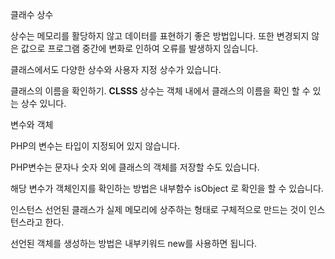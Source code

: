 클래수 상수

상수는 메모리를 활당하지 않고 데이터를 표현하기 좋은 방법입니다. 또한 변경되지 않은 값으로 프로그램 중간에 변화로 인하여 오류를 발생하지 읺습니다.

클래스에서도 다양한 상수와 사용자 지정 상수가 있습니다.

클래스의 이름을 확인하기.
__CLSSS__ 상수는 객체 내에서 클래스의 이름을 확인 할 수 있는 상수 있니다.


변수와 객체

PHP의 변수는 타입이 지정되어 있지 않습니다.

PHP변수는 문자나 숫자 외에 클래스의 객체를 저장할 수도 있습니다.

해당 변수가 객체인지를 확인하는 방법은 내부함수 isObject 로 확인을 할 수 있습니다.

인스턴스
선언된 클래스가 실제 메모리에 상주하는 형태로 구체적으로 만드는 것이 인스턴스라고 한다.

선언된 객체를 생성하는 방법은 내부키워드 new를 사용하면 됩니다.
